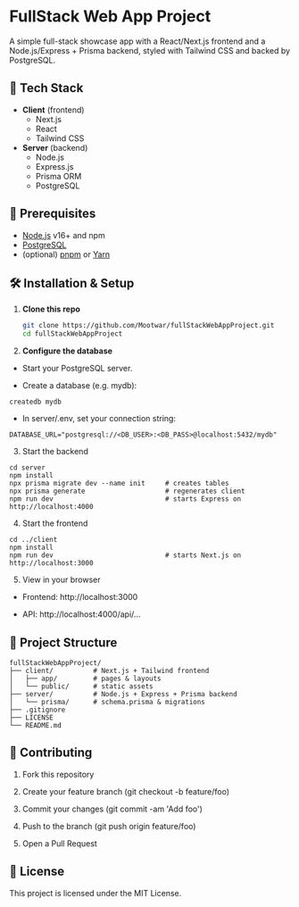 # FullStack Web App Project

A simple full-stack showcase app with a React/Next.js frontend and a Node.js/Express + Prisma backend, styled with Tailwind CSS and backed by PostgreSQL.

## 🚀 Tech Stack

- **Client** (frontend)  
  - Next.js  
  - React  
  - Tailwind CSS  
- **Server** (backend)  
  - Node.js  
  - Express.js  
  - Prisma ORM  
  - PostgreSQL  

## 🔧 Prerequisites

- [Node.js](https://nodejs.org/) v16+ and npm  
- [PostgreSQL](https://www.postgresql.org/)  
- (optional) [pnpm](https://pnpm.io/) or [Yarn](https://yarnpkg.com/)  

## 🛠️ Installation & Setup

1. **Clone this repo**  
   ```bash
   git clone https://github.com/Mootwar/fullStackWebAppProject.git
   cd fullStackWebAppProject
   ```

2. **Configure the database**

- Start your PostgreSQL server.

- Create a database (e.g. mydb):
```
createdb mydb
```
- In server/.env, set your connection string:
```
DATABASE_URL="postgresql://<DB_USER>:<DB_PASS>@localhost:5432/mydb"
```
3. Start the backend
```
cd server
npm install
npx prisma migrate dev --name init     # creates tables
npx prisma generate                    # regenerates client
npm run dev                            # starts Express on http://localhost:4000
```
4. Start the frontend

```
cd ../client
npm install
npm run dev                            # starts Next.js on http://localhost:3000
```
5. View in your browser

- Frontend: http://localhost:3000

- API: http://localhost:4000/api/...

## 📁 Project Structure
```
fullStackWebAppProject/
├── client/          # Next.js + Tailwind frontend
│   ├── app/         # pages & layouts
│   └── public/      # static assets
├── server/          # Node.js + Express + Prisma backend
│   └── prisma/      # schema.prisma & migrations
├── .gitignore
├── LICENSE
└── README.md
```
## 🤝 Contributing

1. Fork this repository

2. Create your feature branch (git checkout -b feature/foo)

3. Commit your changes (git commit -am 'Add foo')

4. Push to the branch (git push origin feature/foo)

5. Open a Pull Request

## 📄 License
This project is licensed under the MIT License.